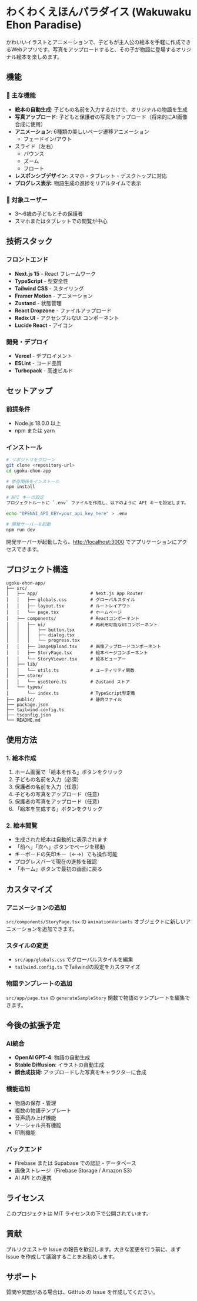 # わくわくえほんパラダイス (Wakuwaku Ehon Paradise)

かわいいイラストとアニメーションで、子どもが主人公の絵本を手軽に作成できるWebアプリです。写真をアップロードすると、その子が物語に登場するオリジナル絵本を楽しめます。

## 機能

### 🎨 主な機能
- **絵本の自動生成**: 子どもの名前を入力するだけで、オリジナルの物語を生成
- **写真アップロード**: 子どもと保護者の写真をアップロード（将来的にAI画像合成に使用）
- **アニメーション**: 6種類の美しいページ遷移アニメーション
  - フェードイン/アウト
- スライド（左右）
  - バウンス
  - ズーム
  - フロート
- **レスポンシブデザイン**: スマホ・タブレット・デスクトップに対応
- **プログレス表示**: 物語生成の進捗をリアルタイムで表示

### 🎯 対象ユーザー
- 3〜6歳の子どもとその保護者
- スマホまたはタブレットでの閲覧が中心

## 技術スタック

### フロントエンド
- **Next.js 15** - React フレームワーク
- **TypeScript** - 型安全性
- **Tailwind CSS** - スタイリング
- **Framer Motion** - アニメーション
- **Zustand** - 状態管理
- **React Dropzone** - ファイルアップロード
- **Radix UI** - アクセシブルなUI コンポーネント
- **Lucide React** - アイコン

### 開発・デプロイ
- **Vercel** - デプロイメント
- **ESLint** - コード品質
- **Turbopack** - 高速ビルド

## セットアップ

### 前提条件
- Node.js 18.0.0 以上
- npm または yarn

### インストール

```bash
# リポジトリをクローン
git clone <repository-url>
cd ugoku-ehon-app

# 依存関係をインストール
npm install

# API キーの設定
プロジェクトルートに `.env` ファイルを作成し、以下のように API キーを設定します。

echo "OPENAI_API_KEY=your_api_key_here" > .env

# 開発サーバーを起動
npm run dev

```

開発サーバーが起動したら、[http://localhost:3000](http://localhost:3000) でアプリケーションにアクセスできます。

## プロジェクト構造

```
ugoku-ehon-app/
├── src/
│   ├── app/                    # Next.js App Router
│   │   ├── globals.css         # グローバルスタイル
│   │   ├── layout.tsx          # ルートレイアウト
│   │   └── page.tsx            # ホームページ
│   ├── components/             # Reactコンポーネント
│   │   ├── ui/                 # 再利用可能なUIコンポーネント
│   │   │   ├── button.tsx
│   │   │   ├── dialog.tsx
│   │   │   └── progress.tsx
│   │   ├── ImageUpload.tsx     # 画像アップロードコンポーネント
│   │   ├── StoryPage.tsx       # 絵本ページコンポーネント
│   │   └── StoryViewer.tsx     # 絵本ビューアー
│   ├── lib/
│   │   └── utils.ts            # ユーティリティ関数
│   ├── store/
│   │   └── useStore.ts         # Zustand ストア
│   └── types/
│       └── index.ts            # TypeScript型定義
├── public/                     # 静的ファイル
├── package.json
├── tailwind.config.ts
├── tsconfig.json
└── README.md
```

## 使用方法

### 1. 絵本作成
1. ホーム画面で「絵本を作る」ボタンをクリック
2. 子どもの名前を入力（必須）
3. 保護者の名前を入力（任意）
4. 子どもの写真をアップロード（任意）
5. 保護者の写真をアップロード（任意）
6. 「絵本を生成する」ボタンをクリック

### 2. 絵本閲覧
- 生成された絵本は自動的に表示されます
- 「前へ」「次へ」ボタンでページを移動
- キーボードの矢印キー（←→）でも操作可能
- プログレスバーで現在の進捗を確認
- 「ホーム」ボタンで最初の画面に戻る

## カスタマイズ

### アニメーションの追加
`src/components/StoryPage.tsx` の `animationVariants` オブジェクトに新しいアニメーションを追加できます。

### スタイルの変更
- `src/app/globals.css` でグローバルスタイルを編集
- `tailwind.config.ts` でTailwindの設定をカスタマイズ

### 物語テンプレートの追加
`src/app/page.tsx` の `generateSampleStory` 関数で物語のテンプレートを編集できます。

## 今後の拡張予定

### AI統合
- **OpenAI GPT-4**: 物語の自動生成
- **Stable Diffusion**: イラストの自動生成
- **顔合成技術**: アップロードした写真をキャラクターに合成

### 機能追加
- 物語の保存・管理
- 複数の物語テンプレート
- 音声読み上げ機能
- ソーシャル共有機能
- 印刷機能

### バックエンド
- Firebase または Supabase での認証・データベース
- 画像ストレージ（Firebase Storage / Amazon S3）
- AI API との連携

## ライセンス

このプロジェクトは MIT ライセンスの下で公開されています。

## 貢献

プルリクエストや Issue の報告を歓迎します。大きな変更を行う前に、まず Issue を作成して議論することをお勧めします。

## サポート

質問や問題がある場合は、GitHub の Issue を作成してください。
